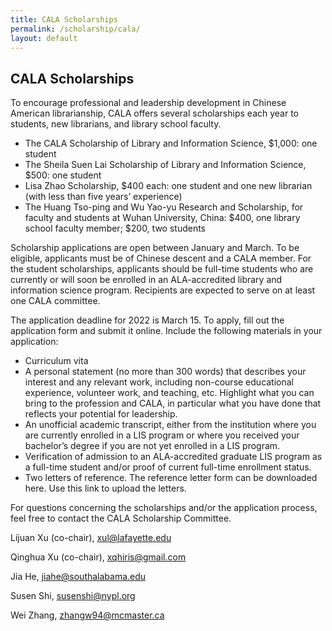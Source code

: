 ```yaml
---
title: CALA Scholarships
permalink: /scholarship/cala/
layout: default
---
```


## CALA Scholarships

To encourage professional and leadership development in Chinese American librarianship, CALA offers several scholarships each year to students, new librarians, and library school faculty.

+ The CALA Scholarship of Library and Information Science, $1,000: one student
+ The Sheila Suen Lai Scholarship of Library and Information Science, $500: one student
+ Lisa Zhao Scholarship, $400 each: one student and one new librarian (with less than five years’ experience)
+ The Huang Tso-ping and Wu Yao-yu Research and Scholarship, for faculty and students at Wuhan University, China: $400, one library school faculty member; $200, two students

Scholarship applications are open between January and March. To be eligible, applicants must be of Chinese descent and a CALA member. For the student scholarships, applicants should be full-time students who are currently or will soon be enrolled in an ALA-accredited library and information science program. Recipients are expected to serve on at least one CALA committee.

The application deadline for 2022 is March 15. To apply, fill out the application form and submit it online. Include the following materials in your application:

+ Curriculum vita
+ A personal statement (no more than 300 words) that describes your interest and any relevant work, including non-course educational experience, volunteer work, and teaching, etc. Highlight what you can bring to the profession and CALA, in particular what you have done that reflects your potential for leadership. 
+ An unofficial academic transcript, either from the institution where you are currently enrolled in a LIS program or where you received your bachelor’s degree if you are not yet enrolled in a LIS program.
+ Verification of admission to an ALA-accredited graduate LIS program as a full-time student and/or proof of current full-time enrollment status. 
+ Two letters of reference. The reference letter form can be downloaded here. Use this link to upload the letters.


For questions concerning the scholarships and/or the application process, feel free to contact the CALA Scholarship Committee.

Lijuan Xu (co-chair), xul@lafayette.edu

Qinghua Xu (co-chair), xqhiris@gmail.com

Jia He, jiahe@southalabama.edu

Susen Shi, susenshi@nypl.org

Wei Zhang, zhangw94@mcmaster.ca